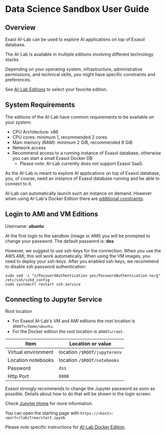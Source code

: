 # Data Science Sandbox User Guide

## Overview

Exaol AI-Lab can be used to explore AI applications on top of Exasol database.

The AI-Lab is available in multiple editions involving different technology stacks.

Depending on your operating system, infrastructure, administrative permissions, and technical skills, you might have specific constraints and preferences.

See [AI-Lab Editions](editions.md) to select your favorite edition.

## System Requirements

The editions of the AI-Lab have common requirements to be available on your system:
* CPU Architecture: x86
* CPU cores: minimum 1, recommended 2 cores
* Main memory (RAM): minimum 2 GiB, recommended 8 GiB
* Network access
* Recommend access to a running instance of Exasol database, otherwise you can start a small Exasol Docker DB
  * Please note: AI-Lab currently does not support Exasol SaaS.

As the AI-Lab is meant to explore AI applications on top of Exasol database, you, of course, need an instance of Exasol database running and be able to connect to it.

AI-Lab can automatically launch such an instance on demand. However when using AI-Lab's Docker Edition there are [additional constraints](docker/docker_usage.md#enabling-exasol-ai-lab-to-use-docker-features).

## Login to AMI and VM Editions

Username: **ubuntu**

At the first login to the sandbox (image or AMI) you will be prompted to change your password.
The default password is: **dss**

However, we suggest to use ssh-keys for the connection. When you use the AWS AMI, this will work automatically. When using the VM images, you need to deploy your ssh-keys. After you enabled ssh-keys, we recommend to disable ssh password authentication:
```shell
sudo sed -i "s/PasswordAuthentication yes/PasswordAuthentication no/g" /etc/ssh/sshd_config
sudo systemctl restart ssh.service
```

## Connecting to Jupyter Service

Root location
* For Exasol AI-Lab's VM and AMI editions the root location is `$ROOT=/home/ubuntu`.
* For the Docker edition the root location is `$ROOT=/root`.

| Item                | Location or value            |
|---------------------|------------------------------|
| Virtual environment | location `/$ROOT/jupyterenv` |
| Location notebooks  | location `/$ROOT/notebooks`  |
| Password            | `dss`                        |
| Http Port           | `8888`                       |

Exasol strongly recommends to change the Jupyter password as soon as possible. Details about how to do that will be shown in the login screen.

Check [Jupyter Home](https://jupyter.org/) for more information.

You can open the starting page with `https://<host>:<port>/lab/tree/start.ipynb`

Please note specific instructions for [AI-Lab Docker Edition](docker/docker_usage.md).
